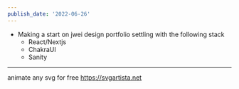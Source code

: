 ```yaml
---
publish_date: '2022-06-26'
---
```

- Making a start on jwei design portfolio settling with the following stack
	- React/Nextjs
	- ChakraUI
	- Sanity

---

animate any svg for free https://svgartista.net

